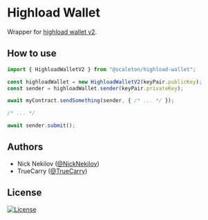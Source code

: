 # Highload Wallet

Wrapper for [highload wallet v2](https://github.com/ton-blockchain/ton/blob/master/crypto/smartcont/highload-wallet-v2-code.fc).

## How to use

```typescript
import { HighloadWalletV2 } from "@scaleton/highload-wallet";

const highloadWallet = new HighloadWalletV2(keyPair.publicKey);
const sender = highloadWallet.sender(keyPair.privateKey);

await myContract.sendSomething(sender, { /* ... */ });

/* ... */

await sender.submit();
```

## Authors

- Nick Nekilov ([@NickNekilov](https://t.me/NickNekilov))
- TrueCarry ([@TrueCarry](https://t.me/TrueCarry))

## License

<a href="https://opensource.org/licenses/MIT"><img src="https://img.shields.io/badge/License-MIT-green.svg" alt="License"></a>
